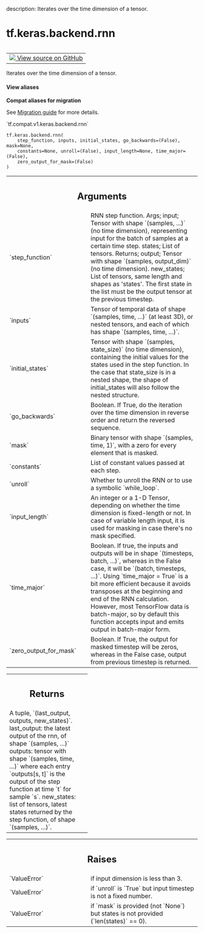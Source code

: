 description: Iterates over the time dimension of a tensor.

<div itemscope itemtype="http://developers.google.com/ReferenceObject">
<meta itemprop="name" content="tf.keras.backend.rnn" />
<meta itemprop="path" content="Stable" />
</div>

# tf.keras.backend.rnn

<!-- Insert buttons and diff -->

<table class="tfo-notebook-buttons tfo-api nocontent" align="left">
<td>
  <a target="_blank" href="https://github.com/tensorflow/tensorflow/blob/r2.4/tensorflow/python/keras/backend.py#L4129-L4521">
    <img src="https://www.tensorflow.org/images/GitHub-Mark-32px.png" />
    View source on GitHub
  </a>
</td>
</table>



Iterates over the time dimension of a tensor.

<section class="expandable">
  <h4 class="showalways">View aliases</h4>
  <p>
<b>Compat aliases for migration</b>
<p>See
<a href="https://www.tensorflow.org/guide/migrate">Migration guide</a> for
more details.</p>
<p>`tf.compat.v1.keras.backend.rnn`</p>
</p>
</section>

<pre class="devsite-click-to-copy prettyprint lang-py tfo-signature-link">
<code>tf.keras.backend.rnn(
    step_function, inputs, initial_states, go_backwards=(False), mask=None,
    constants=None, unroll=(False), input_length=None, time_major=(False),
    zero_output_for_mask=(False)
)
</code></pre>



<!-- Placeholder for "Used in" -->


<!-- Tabular view -->
 <table class="responsive fixed orange">
<colgroup><col width="214px"><col></colgroup>
<tr><th colspan="2"><h2 class="add-link">Arguments</h2></th></tr>

<tr>
<td>
`step_function`
</td>
<td>
RNN step function.
Args;
input; Tensor with shape `(samples, ...)` (no time dimension),
representing input for the batch of samples at a certain
time step.
states; List of tensors.
Returns;
output; Tensor with shape `(samples, output_dim)`
(no time dimension).
new_states; List of tensors, same length and shapes
as 'states'. The first state in the list must be the
output tensor at the previous timestep.
</td>
</tr><tr>
<td>
`inputs`
</td>
<td>
Tensor of temporal data of shape `(samples, time, ...)`
(at least 3D), or nested tensors, and each of which has shape
`(samples, time, ...)`.
</td>
</tr><tr>
<td>
`initial_states`
</td>
<td>
Tensor with shape `(samples, state_size)`
(no time dimension), containing the initial values for the states used
in the step function. In the case that state_size is in a nested
shape, the shape of initial_states will also follow the nested
structure.
</td>
</tr><tr>
<td>
`go_backwards`
</td>
<td>
Boolean. If True, do the iteration over the time
dimension in reverse order and return the reversed sequence.
</td>
</tr><tr>
<td>
`mask`
</td>
<td>
Binary tensor with shape `(samples, time, 1)`,
with a zero for every element that is masked.
</td>
</tr><tr>
<td>
`constants`
</td>
<td>
List of constant values passed at each step.
</td>
</tr><tr>
<td>
`unroll`
</td>
<td>
Whether to unroll the RNN or to use a symbolic `while_loop`.
</td>
</tr><tr>
<td>
`input_length`
</td>
<td>
An integer or a 1-D Tensor, depending on whether
the time dimension is fixed-length or not. In case of variable length
input, it is used for masking in case there's no mask specified.
</td>
</tr><tr>
<td>
`time_major`
</td>
<td>
Boolean. If true, the inputs and outputs will be in shape
`(timesteps, batch, ...)`, whereas in the False case, it will be
`(batch, timesteps, ...)`. Using `time_major = True` is a bit more
efficient because it avoids transposes at the beginning and end of the
RNN calculation. However, most TensorFlow data is batch-major, so by
default this function accepts input and emits output in batch-major
form.
</td>
</tr><tr>
<td>
`zero_output_for_mask`
</td>
<td>
Boolean. If True, the output for masked timestep
will be zeros, whereas in the False case, output from previous
timestep is returned.
</td>
</tr>
</table>



<!-- Tabular view -->
 <table class="responsive fixed orange">
<colgroup><col width="214px"><col></colgroup>
<tr><th colspan="2"><h2 class="add-link">Returns</h2></th></tr>
<tr class="alt">
<td colspan="2">
A tuple, `(last_output, outputs, new_states)`.
last_output: the latest output of the rnn, of shape `(samples, ...)`
outputs: tensor with shape `(samples, time, ...)` where each
entry `outputs[s, t]` is the output of the step function
at time `t` for sample `s`.
new_states: list of tensors, latest states returned by
the step function, of shape `(samples, ...)`.
</td>
</tr>

</table>



<!-- Tabular view -->
 <table class="responsive fixed orange">
<colgroup><col width="214px"><col></colgroup>
<tr><th colspan="2"><h2 class="add-link">Raises</h2></th></tr>

<tr>
<td>
`ValueError`
</td>
<td>
if input dimension is less than 3.
</td>
</tr><tr>
<td>
`ValueError`
</td>
<td>
if `unroll` is `True` but input timestep is not a fixed
number.
</td>
</tr><tr>
<td>
`ValueError`
</td>
<td>
if `mask` is provided (not `None`) but states is not provided
(`len(states)` == 0).
</td>
</tr>
</table>

